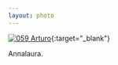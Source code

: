 ```yaml
---
layout: photo
---
```


[![059 Arturo](https://c2.staticflickr.com/6/5710/20855654955_fca03e041b_c.jpg)](https://www.flickr.com/photos/131440297@N08/20855654955/){:target="_blank"}

Annalaura.
